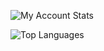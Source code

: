 ![My Account Stats](https://github-readme-stats.vercel.app/api?username=user93390&show_icons=true&theme=omni)

![Top Languages](https://github-readme-stats.vercel.app/api/top-langs/?username=anuraghazra&layout=compact)
